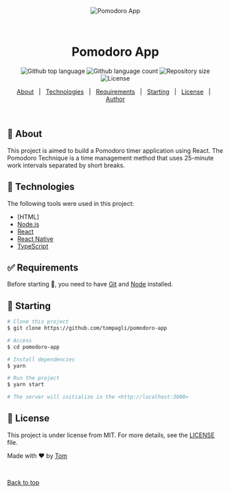 <div align="center" id="top"> 
  <img src="./.github/app.gif" alt="Pomodoro App" />

  &#xa0;

  <!-- <a href="https://pomodoroapp.netlify.app">Demo</a> -->
</div>

<h1 align="center">Pomodoro App</h1>

<p align="center">
  <img alt="Github top language" src="https://img.shields.io/github/languages/top/tompagli/pomodoro-app?color=56BEB8">

  <img alt="Github language count" src="https://img.shields.io/github/languages/count/tompagli/pomodoro-app?color=56BEB8">

  <img alt="Repository size" src="https://img.shields.io/github/repo-size/tompagli/pomodoro-app?color=56BEB8">

  <img alt="License" src="https://img.shields.io/github/license/tompagli/pomodoro-app?color=56BEB8">

  <!-- <img alt="Github issues" src="https://img.shields.io/github/issues/tompagli/pomodoro-app?color=56BEB8" /> -->

  <!-- <img alt="Github forks" src="https://img.shields.io/github/forks/tompagli/pomodoro-app?color=56BEB8" /> -->

  <!-- <img alt="Github stars" src="https://img.shields.io/github/stars/tompagli/pomodoro-app?color=56BEB8" /> -->
</p>

<!-- Status -->

<!-- <h4 align="center"> 
	🚧  Pomodoro App 🚀 Under construction...  🚧
</h4> 

<hr> -->

<p align="center">
  <a href="#dart-about">About</a> &#xa0; | &#xa0; 
  <a href="#rocket-technologies">Technologies</a> &#xa0; | &#xa0;
  <a href="#white_check_mark-requirements">Requirements</a> &#xa0; | &#xa0;
  <a href="#checkered_flag-starting">Starting</a> &#xa0; | &#xa0;
  <a href="#memo-license">License</a> &#xa0; | &#xa0;
  <a href="https://github.com/tompagli" target="_blank">Author</a>
</p>

<br>

## :dart: About ##

This project is aimed to build a Pomodoro timer application using React. The Pomodoro Technique is a time management method that uses 25-minute work intervals separated by short breaks.

## :rocket: Technologies ##

The following tools were used in this project:

- [HTML]
- [Node.js](https://nodejs.org/en/)
- [React](https://pt-br.reactjs.org/)
- [React Native](https://reactnative.dev/)
- [TypeScript](https://www.typescriptlang.org/)

## :white_check_mark: Requirements ##

Before starting :checkered_flag:, you need to have [Git](https://git-scm.com) and [Node](https://nodejs.org/en/) installed.

## :checkered_flag: Starting ##

```bash
# Clone this project
$ git clone https://github.com/tompagli/pomodoro-app

# Access
$ cd pomodoro-app

# Install dependencies
$ yarn

# Run the project
$ yarn start

# The server will initialize in the <http://localhost:3000>
```

## :memo: License ##

This project is under license from MIT. For more details, see the [LICENSE](LICENSE.md) file.


Made with :heart: by <a href="https://github.com/tompagli" target="_blank">Tom</a>

&#xa0;

<a href="#top">Back to top</a>
